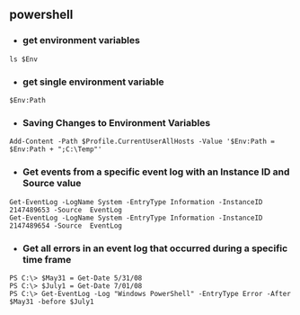 ## powershell

- ### get environment variables
```
ls $Env
```
- ### get single environment variable
```
$Env:Path
```
- ### Saving Changes to Environment Variables
```
Add-Content -Path $Profile.CurrentUserAllHosts -Value '$Env:Path = $Env:Path + ";C:\Temp"'
```
- ### Get events from a specific event log with an Instance ID and Source value
```
Get-EventLog -LogName System -EntryType Information -InstanceID 2147489653 -Source  EventLog
Get-EventLog -LogName System -EntryType Information -InstanceID 2147489654 -Source  EventLog
```

- ### Get all errors in an event log that occurred during a specific time frame
```
PS C:\> $May31 = Get-Date 5/31/08
PS C:\> $July1 = Get-Date 7/01/08
PS C:\> Get-EventLog -Log "Windows PowerShell" -EntryType Error -After $May31 -before $July1
```
